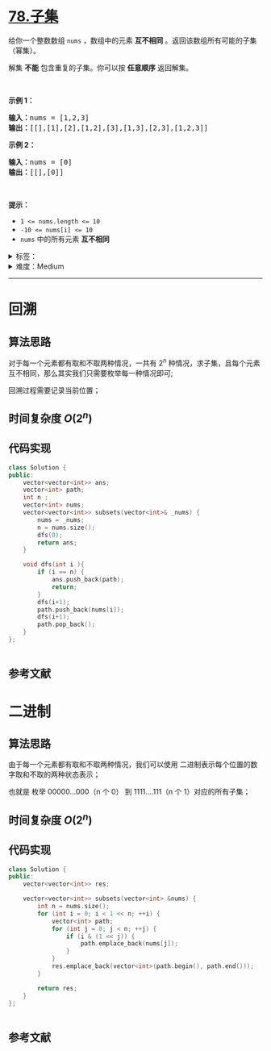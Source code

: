 # [78.子集](https://leetcode.cn/problems/subsets/)

<p>给你一个整数数组 <code>nums</code> ，数组中的元素 <strong>互不相同</strong> 。返回该数组所有可能的子集（幂集）。</p>

<p>解集 <strong>不能</strong> 包含重复的子集。你可以按 <strong>任意顺序</strong> 返回解集。</p>

<p> </p>

<p><strong>示例 1：</strong></p>

<pre>
<strong>输入：</strong>nums = [1,2,3]
<strong>输出：</strong>[[],[1],[2],[1,2],[3],[1,3],[2,3],[1,2,3]]
</pre>

<p><strong>示例 2：</strong></p>

<pre>
<strong>输入：</strong>nums = [0]
<strong>输出：</strong>[[],[0]]
</pre>

<p> </p>

<p><strong>提示：</strong></p>

<ul>
	<li><code>1 <= nums.length <= 10</code></li>
	<li><code>-10 <= nums[i] <= 10</code></li>
	<li><code>nums</code> 中的所有元素 <strong>互不相同</strong></li>
</ul>

<details>
<summary>标签：</summary>
['位运算', '数组', '回溯']
</details>

<details>
<summary>难度：Medium</summary>
喜欢：1765
</details>

---

# 回溯

## 算法思路

对于每一个元素都有取和不取两种情况，一共有 $2^n$ 种情况，求子集，且每个元素互不相同，那么其实我们只需要枚举每一种情况即可;

回溯过程需要记录当前位置；

## 时间复杂度 $O(2^n)$

## 代码实现

```cpp []
class Solution {
public:
    vector<vector<int>> ans;
    vector<int> path;
    int n ;
    vector<int> nums;
    vector<vector<int>> subsets(vector<int>& _nums) {
        nums = _nums;
        n = nums.size();
        dfs(0);
        return ans;
    }

    void dfs(int i ){
        if (i == n) {
            ans.push_back(path);
            return;
        }
        dfs(i+1);
        path.push_back(nums[i]);
        dfs(i+1);
        path.pop_back();
    }
};
```

```java []

```

## 参考文献

# 二进制

## 算法思路

由于每一个元素都有取和不取两种情况，我们可以使用 二进制表示每个位置的数字取和不取的两种状态表示；

也就是 枚举 00000...000（n 个 0） 到 1111....111（n 个 1）对应的所有子集；

## 时间复杂度 $O(2^n)$

## 代码实现

```cpp []
class Solution {
public:
    vector<vector<int>> res;

    vector<vector<int>> subsets(vector<int> &nums) {
        int n = nums.size();
        for (int i = 0; i < 1 << n; ++i) {
            vector<int> path;
            for (int j = 0; j < n; ++j) {
                if (i & (1 << j)) {
                    path.emplace_back(nums[j]);
                }
            }
            res.emplace_back(vector<int>(path.begin(), path.end()));
        }

        return res;
    }
};
```

```java []

```

## 参考文献
